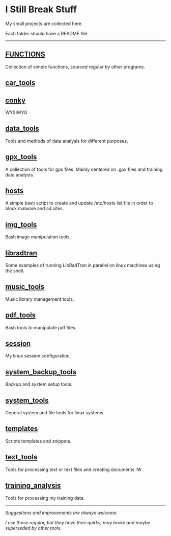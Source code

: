 
# I Still Break Stuff

My small projects are collected here.

Each folder should have a README file.

------------------------------------------------------------------------

## [FUNCTIONS](https://github.com/thanasisn/IStillBreakStuff/tree/main/FUNCTIONS)
Collection of simple functions, sourced regular by other programs.

## [car_tools](https://github.com/thanasisn/IStillBreakStuff/tree/main/car_tools)


## [conky](https://github.com/thanasisn/IStillBreakStuff/tree/main/conky)
WYSIWYG

## [data_tools](https://github.com/thanasisn/IStillBreakStuff/tree/main/data_tools)
Tools and methods of data analysis for different purposes.

## [gpx_tools](https://github.com/thanasisn/IStillBreakStuff/tree/main/gpx_tools)
A collection of tools for gps files. Mainly centered on .gpx files and training data analysis.

## [hosts](https://github.com/thanasisn/IStillBreakStuff/tree/main/hosts)
A simple bash script to create and update /etc/hosts list file in order to block malware and ad sites.

## [img_tools](https://github.com/thanasisn/IStillBreakStuff/tree/main/img_tools)
Bash image manipulation tools.

## [libradtran](https://github.com/thanasisn/IStillBreakStuff/tree/main/libradtran)
Some examples of running LibRadTran in parallel on linux machines using the shell.

## [music_tools](https://github.com/thanasisn/IStillBreakStuff/tree/main/music_tools)
Music library management tools.

## [pdf_tools](https://github.com/thanasisn/IStillBreakStuff/tree/main/pdf_tools)
Bash tools to manipulate pdf files.

## [session](https://github.com/thanasisn/IStillBreakStuff/tree/main/session)
My linux session configuration.

## [system_backup_tools](https://github.com/thanasisn/IStillBreakStuff/tree/main/system_backup_tools)
Backup and system setup tools.

## [system_tools](https://github.com/thanasisn/IStillBreakStuff/tree/main/system_tools)
General system and file tools for linux systems.

## [templates](https://github.com/thanasisn/IStillBreakStuff/tree/main/templates)
Scripts templates and snippets.

## [text_tools](https://github.com/thanasisn/IStillBreakStuff/tree/main/text_tools)
Tools for processing text or text files and creating documents.:W

## [training_analysis](https://github.com/thanasisn/IStillBreakStuff/tree/main/training_analysis)
Tools for processing my training data.



------------------------------------------------------------------------
*Suggestions and improvements are always welcome.*

*I use those regular, but they have their quirks, may broke and maybe superseded by other tools.*
